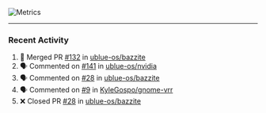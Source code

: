 ![Metrics](https://metrics.lecoq.io/KyleGospo?template=classic&base=header%2C%20activity%2C%20community%2C%20repositories%2C%20metadata&base.indepth=false&base.hireable=false&base.skip=false&config.timezone=America%2FLos_Angeles)

---
### Recent Activity
<!--START_SECTION:activity-->
1. 🎉 Merged PR [#132](https://github.com/ublue-os/bazzite/pull/132) in [ublue-os/bazzite](https://github.com/ublue-os/bazzite)
2. 🗣 Commented on [#141](https://github.com/ublue-os/nvidia/pull/141#issuecomment-1673500234) in [ublue-os/nvidia](https://github.com/ublue-os/nvidia)
3. 🗣 Commented on [#28](https://github.com/ublue-os/bazzite/pull/28#issuecomment-1673498845) in [ublue-os/bazzite](https://github.com/ublue-os/bazzite)
4. 🗣 Commented on [#9](https://github.com/KyleGospo/gnome-vrr/issues/9#issuecomment-1673495139) in [KyleGospo/gnome-vrr](https://github.com/KyleGospo/gnome-vrr)
5. ❌ Closed PR [#28](https://github.com/ublue-os/bazzite/pull/28) in [ublue-os/bazzite](https://github.com/ublue-os/bazzite)
<!--END_SECTION:activity-->
